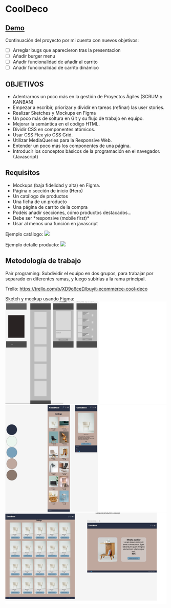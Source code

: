 <h1>CoolDeco</h1>

## <a href="https://jaumevibu.github.io/Buy_it/html/catalogo" >Demo</a>

Continuación del proyecto por mi cuenta con nuevos objetivos:
 - [ ] Arreglar bugs que aparecieron tras la presentacion
 - [ ] Añadir burger menu
 - [ ] Añadir funcionalidad de añadir al carrito
 - [ ] Añadir funcionalidad de carrito dinámico

<h2>OBJETIVOS</h2>
<ul>
<li>
Adentrarnos un poco más en la gestión de Proyectos Ágiles (SCRUM y KANBAN)
</li>
<li>
Empezar a escribir, priorizar y dividir en tareas (refinar) las user stories.
</li>
<li>
Realizar Sketches y Mockups en Figma
</li>
<li>
Un poco más de soltura en Git y su flujo de trabajo en equipo.
</li>
<li>
Mejorar la semántica en el código HTML.
</li>
<li>
Dividir CSS en componentes atómicos.
</li>
<li>
Usar CSS Flex y/o CSS Grid.
</li>
<li>
Utilizar MediaQueries para la Responsive Web.
</li>
<li>
Entender un poco más los componentes de una página.
</li>
<li>
Introducir los conceptos básicos de la programación en el navegador. (Javascript)
</li>
</ul>

<h2>Requisitos</h2>
<ul>
<li>
 Mockups (baja fidelidad y alta) en Figma.
</li>
<li>
 Página o sección de inicio (Hero)
</li>
<li>
 Un catálogo de productos
</li>
<li>
 Una ficha de un producto
</li>
<li>
 Una página de carrito de la compra
</li>
<li>
 Podéis añadir secciones, cómo productos destacados…
</li>
<li>
 Debe ser *responsive (mobile first)*
</li>
<li>
 Usar al menos una función en javascript
</li>
</ul>

Ejemplo catálogo:
<img src="https://aspiring-gaura-1f9.notion.site/image/https%3A%2F%2Fs3-us-west-2.amazonaws.com%2Fsecure.notion-static.com%2F3e133586-0f12-4e62-8897-7dfb37f06ea3%2FUntitled.png?id=87a16f7e-2e6f-44e6-b040-86954fc8919b&table=block&spaceId=c326e8f3-8d9e-4edc-aede-878e6ca6fca3&width=2000&userId=&cache=v2"/>

Ejemplo detalle producto:
<img src="https://s3.us-west-2.amazonaws.com/secure.notion-static.com/b7597659-e7d1-4d4e-b21a-1070fdd3bf0a/tienda.webp?X-Amz-Algorithm=AWS4-HMAC-SHA256&X-Amz-Content-Sha256=UNSIGNED-PAYLOAD&X-Amz-Credential=AKIAT73L2G45EIPT3X45%2F20221220%2Fus-west-2%2Fs3%2Faws4_request&X-Amz-Date=20221220T085339Z&X-Amz-Expires=86400&X-Amz-Signature=918d554a84fb7946334c76cffbefd9376897428cc1c39121bbd9a1282d718475&X-Amz-SignedHeaders=host&x-id=GetObject">

<h2>Metodología de trabajo</h2>

Pair programing:
Subdividir el equipo en dos grupos, para trabajar por separado en diferentes ramas, y luego subirlas a la rama principal.

Trello:
https://trello.com/b/XD9o6ceD/buyit-ecommerce-cool-deco

Sketch y mockup usando Figma:
<img src="./img/img_readme/gris1.png"/>
<img src="./img/img_readme/mokupmv.png"/>
<img src="./img/img_readme/mokupdesktop.png"/>

